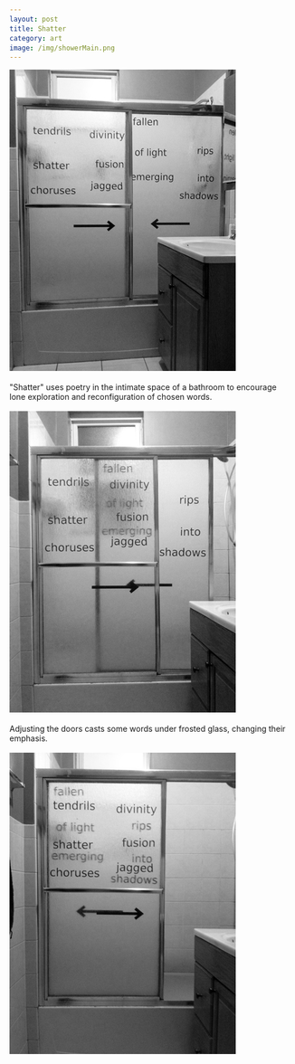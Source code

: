 ```yaml
---
layout: post
title: Shatter
category: art
image: /img/showerMain.png
---
```


<img src="/img/shower1.jpg">
	<br>
	<br>
	"Shatter" uses poetry in the intimate space of a bathroom to encourage lone exploration and reconfiguration of chosen words.
	<br>
	<br>
<img src="/img/shower2.jpg">
	<br>
	<br>
	Adjusting the doors casts some words under frosted glass, changing their emphasis.
	<br>
	<br>
<img src="/img/shower3.jpg">
